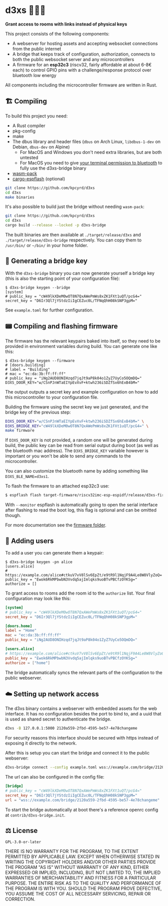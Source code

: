 # d3xs 🔑🚪🧀

**Grant access to rooms with links instead of physical keys**

This project consists of the following components:

- A webserver for hosting assets and accepting websocket connections from the public internet
- A bridge that keeps track of configuration, authorization, connects to both the public websocket server and any microcontrollers
- A firmware for an **esp32c3** (riscv32, fairly affordable at about 6-8€ each) to control GPIO pins with a challenge/response protocol over bluetooth low energy

All components including the microcontroller firmware are written in Rust.

## 🏗️ Compiling

To build this project you need:

- A Rust compiler
- pkg-config
- make
- The dbus library and header files (`dbus` on Arch Linux, `libdbus-1-dev` on Debian, `dbus-dev` on Alpine)
    - For MacOS and Windows you don't need extra libraries, but are both untested
    - For MacOS you need to give [your terminal permission to bluetooth](https://github.com/deviceplug/btleplug#macos) to fully use the d3xs-bridge binary
- [wasm-pack](https://github.com/rustwasm/wasm-pack)
- [cargo-espflash](https://github.com/esp-rs/espflash) (optional)

```sh
git clone https://github.com/kpcyrd/d3xs
cd d3xs
make binaries
```

It's also possible to build just the bridge without needing `wasm-pack`:

```sh
git clone https://github.com/kpcyrd/d3xs
cd d3xs
cargo build --release --locked -p d3xs-bridge
```

The built binaries are then available at `./target/release/d3xs` and `./target/release/d3xs-bridge` respectively. You can copy them to `/usr/bin/` or `~/bin/` in your home folder.

## 🔑 Generating a bridge key

With the `d3xs-bridge` binary you can now generate yourself a bridge key (this is also the starting point of your configuration file):

```
$ d3xs-bridge keygen --bridge
[system]
# public_key = "cW49lkXDeM0wOT8N7QxAWePmWs8xZK1FXt1uQT/pcG4="
secret_key = "D6Ir3Ql7jYStdzIiIgCEZuc0L/TFNqQhH08kSNP3gpM="
```

See `example.toml` for further configuration.

## 📟 Compiling and flashing firmware

The firmware has the relevant keypairs baked into itself, so they need to be provided in environment variables during build. You can generate one like this:

```
$ d3xs-bridge keygen --firmware
# [doors.building]
# label = "Building"
# mac = "ec:da:3b:ff:ff:ff"
# public_key = "iNg2AUD8ONIHzqd7jqJt9aP8k04o1ZyZ7UyCo5OQmDQ="
D3XS_DOOR_KEY="w/CSnPJnWTaEIYpEvXvF+ktwh236iSDZfSx6hExB4bM="
```

The output outputs a secret key and example configuration on how to add this microcontroller to your configuration file.

Building the firmware using the secret key we just generated, and the bridge key of the previous step:

```sh
D3XS_DOOR_KEY="w/CSnPJnWTaEIYpEvXvF+ktwh236iSDZfSx6hExB4bM=" \
D3XS_BRIDGE_KEY="cW49lkXDeM0wOT8N7QxAWePmWs8xZK1FXt1uQT/pcG4=" \
make firmware
```

If `D3XS_DOOR_KEY` is not provided, a random one will be generated during build, the public key can be read from serial output during boot (as well as the bluetooth mac address). The `D3XS_BRIDGE_KEY` variable however is important or you won't be able to send any commands to the microcontroller.

You can also customize the bluetooth name by adding something like `D3XS_BLE_NAME=d3xs1`.

To flash the firmware to an attached esp32c3 use:

```sh
$ espflash flash target-firmware/riscv32imc-esp-espidf/release/d3xs-firmware --monitor
```

With `--monitor` espflash is automatically going to open the serial interface after flashing to read the boot log, this flag is optional and can be omitted though.

For more documentation see the [firmware folder](firmware/).

## 👥 Adding users

To add a user you can generate them a keypair:

```
$ d3xs-bridge keygen -pn alice
[users.alice]
# https://example.com/alice#ctkuV7vV8lSv6EpZt/e9tR9l1NqjF9A4Le8W8VlyZoQ=
public_key = "Ewok6RkMPbwbN3Vvdq5ajImlqks9uoBTvPBCfzOYKSg="
authorize = []
```

To grant access to rooms add the room id to the `authorize` list. Your final configuration may look like this:

```toml
[system]
# public_key = "cW49lkXDeM0wOT8N7QxAWePmWs8xZK1FXt1uQT/pcG4="
secret_key = "D6Ir3Ql7jYStdzIiIgCEZuc0L/TFNqQhH08kSNP3gpM="

[doors.home]
label = "Home"
mac = "ec:da:3b:ff:ff:ff"
public_key = "iNg2AUD8ONIHzqd7jqJt9aP8k04o1ZyZ7UyCo5OQmDQ="

[users.alice]
# https://example.com/alice#ctkuV7vV8lSv6EpZt/e9tR9l1NqjF9A4Le8W8VlyZoQ=
public_key = "Ewok6RkMPbwbN3Vvdq5ajImlqks9uoBTvPBCfzOYKSg="
authorize = ["home"]
```

The bridge automatically syncs the relevant parts of the configuration to the public webserver.

## ☁️ Setting up network access

The d3xs binary contains a webserver with embedded assets for the web interface. It has no configuration besides the port to bind to, and a uuid that is used as shared secret to authenticate the bridge.

```sh
d3xs -B 127.0.0.1:5000 2120a559-2fbd-4595-be57-4e78changeme
```

For security reasons this interface should be secured with https instead of exposing it directly to the network.

After this is setup you can start the bridge and connect it to the public webserver:

```sh
d3xs-bridge connect --config example.toml wss://example.com/bridge/2120a559-2fbd-4595-be57-4e78changeme
```

The url can also be configured in the config file:

```toml
[bridge]
# public_key = "cW49lkXDeM0wOT8N7QxAWePmWs8xZK1FXt1uQT/pcG4="
secret_key = "D6Ir3Ql7jYStdzIiIgCEZuc0L/TFNqQhH08kSNP3gpM="
url = "wss://example.com/bridge/2120a559-2fbd-4595-be57-4e78changeme"
```

To start the bridge automatically at boot there's a reference openrc config at `contrib/d3xs-bridge.init`.

## ⚖️ License

`GPL-3.0-or-later`

THERE IS NO WARRANTY FOR THE PROGRAM, TO THE EXTENT PERMITTED BY
APPLICABLE LAW.  EXCEPT WHEN OTHERWISE STATED IN WRITING THE COPYRIGHT
HOLDERS AND/OR OTHER PARTIES PROVIDE THE PROGRAM "AS IS" WITHOUT WARRANTY
OF ANY KIND, EITHER EXPRESSED OR IMPLIED, INCLUDING, BUT NOT LIMITED TO,
THE IMPLIED WARRANTIES OF MERCHANTABILITY AND FITNESS FOR A PARTICULAR
PURPOSE.  THE ENTIRE RISK AS TO THE QUALITY AND PERFORMANCE OF THE PROGRAM
IS WITH YOU.  SHOULD THE PROGRAM PROVE DEFECTIVE, YOU ASSUME THE COST OF
ALL NECESSARY SERVICING, REPAIR OR CORRECTION.
